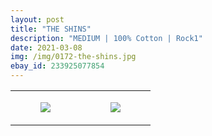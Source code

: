 ```yaml
---
layout: post
title: "THE SHINS"
description: "MEDIUM | 100% Cotton | Rock1"
date: 2021-03-08
img: /img/0172-the-shins.jpg
ebay_id: 233925077854
---
```




<table style="width:100%;"><tr><td style="vertical-align:top;">
      <figure class="tmblr-full" data-orig-height="2048" data-orig-width="1365" data-orig-src="https://concertshirts.netlify.app/shirts/0172/0172-01.jpg"><img src="https://64.media.tumblr.com/edbd60783a430d0421ee9c4e5c9521ac/8720c4aeaab48d1f-64/s540x810/1f41ff8f8fc9892f532900b0e8768e9cbb76d07d.jpg" data-orig-height="2048" data-orig-width="1365" data-orig-src="https://concertshirts.netlify.app/shirts/0172/0172-01.jpg"/></figure></td>
    <td style="vertical-align:top;">
      <figure class="tmblr-full" data-orig-height="2048" data-orig-width="1365" data-orig-src="https://concertshirts.netlify.app/shirts/0172/0172-02.jpg"><img src="https://64.media.tumblr.com/d4fc9a0c5c0ba17f371910f7593dd2d4/8720c4aeaab48d1f-5c/s540x810/362417b3d59fc54948462c11603ae22a54cdcd2b.jpg" data-orig-height="2048" data-orig-width="1365" data-orig-src="https://concertshirts.netlify.app/shirts/0172/0172-02.jpg"/></figure></td>
  </tr></table>
